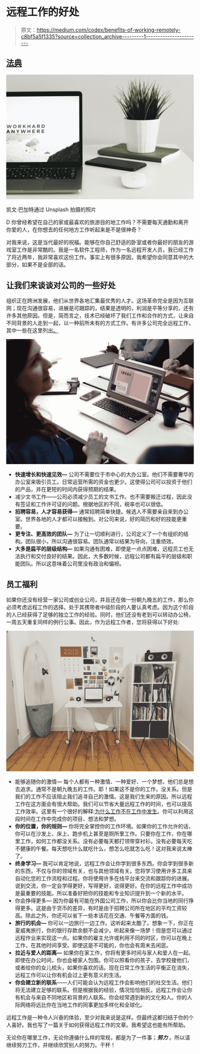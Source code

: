 # 远程工作的好处

> 原文：<https://medium.com/codex/benefits-of-working-remotely-c8bf5a5f1335?source=collection_archive---------1----------------------->

## [法典](http://medium.com/codex)

![](img/8eaa760a386952c087ed9e95c2a6272b.png)

凯文·巴加特通过 Unsplash 拍摄的照片

D 你曾经希望在自己的家或最喜欢的旅游目的地工作吗？不需要每天通勤和离开你爱的人，在你想去的任何地方工作听起来是不是很神奇？

对我来说，这是当代最好的祝福。能够在你自己舒适的卧室或者你最好的朋友的游戏室工作是非常酷的。我是一名软件工程师，作为一名远程开发人员，我已经工作了将近两年，我非常喜欢这份工作。事实上有很多原因，我希望你会同意其中的大部分，如果不是全部的话。

## 让我们来谈谈对公司的一些好处

组织正在跨洲发展，他们从世界各地汇集最优秀的人才。这场革命完全是因为互联网；现在沟通很容易，进展是可跟踪的，结果是透明的，利润是平等分享的，还有许多其他原因。但是，简而言之，技术已经破坏了我们工作和合作的方式，让来自不同背景的人走到一起，以一种前所未有的方式工作。有许多公司完全远程工作，其中一些在这里列出[。](/@alexandriawilliams/50-companies-hiring-100-remote-workers-and-digital-nomads-578f04d23876)

![](img/a6dd30859e0e1bd8a5b74efc2641ab9a.png)

*   **快速增长和快速见效—** 公司不需要位于市中心的大办公室。他们不需要奢华的办公室来吸引员工。日常运营所需的资金也更少。这使得公司可以投资于他们的产品，并在更短的时间内获得预期的结果。
*   减少文书工作——公司必须减少员工的文书工作。也不需要搬迁过程，因此没有签证和工作许可证的问题。根据地区的不同，税率也可以很低。
*   **招聘容易，人才容易获得—** 通常招聘简单快捷。候选人不需要亲自来到办公室。世界各地的人才都可以接触到。对公司来说，好的简历和好的技能更重要。
*   **更专注、更高效的团队—** 为了让一切顺利进行，公司定义了一个有组织的结构。团队很小，所以沟通很容易。团队通常以结果为导向，注重绩效。
*   **大多是扁平的层级结构—** 如果沟通有困难，即使是一点点困难，远程员工也无法执行和交付良好的结果。因此，大多数时候，远程公司都有扁平的层级和职能团队。所以这意味着公司里没有政治和偏袒。

## 员工福利

如果你还没有经营一家公司或创业公司，并且还在做一份朝九晚五的工作，那么你必须考虑远程工作的选择。处于其携带者中级阶段的人要认真考虑。因为这个阶段的人已经获得了足够的独立工作的经验。同时，他们还没有老到可以转动办公椅，一周五天重复同样的例行公事。因此，作为远程工作者，您将获得以下好处:

![](img/1d7064a96747f1eecbbace4391a2354b.png)

*   能够追随你的激情— 每个人都有一种激情、一种爱好、一个梦想，他们总是想去追求。通常不是朝九晚五的工作。耶！如果这不是你的工作，没关系。但是我们的工作不应该阻止我们追寻自己的激情。这是我们生来的原因。所以远程工作在这方面会有很大帮助。我们可以节省大量远程工作的时间，也可以提高工作效率。这里有一个很好的解释:[为什么工作不在工作中发生](https://www.ted.com/talks/jason_fried_why_work_doesn_t_happen_at_work#t-13060)。你可以利用这段时间在工作中完成你的项目、想法和梦想。
*   **你的位置，你的规则—** 你将完全掌控你的工作环境。如果你的工作允许的话，你可以在沙发上、床上、跑步机上甚至是厕所里工作。只要你在工作，你在哪里工作，如何工作都没关系。没有必要每天都打领带穿衬衫。没有必要每天吃不健康的午餐。每天想吃什么就吃什么，想怎么吃就怎么吃！这对我来说太棒了。
*   **终身学习—** 我可以肯定地说，远程工作会让你学到很多东西。你会学到很多新的东西，不仅与你的领域有关，也与其他领域有关。您将学习使用许多工具来自动化您的工作流程和过程。你将使用许多在线平台来交流和跟踪你的进展。说到交流，你一定会学得更好，写得更好，说得更好。在你的远程工作中成功是最重要的技能。所以准备好把你的技能和专业知识提升到一个新的水平。
*   你会挣得更多— 因为你最有可能在外国公司工作，所以你会比你当地的同行挣得更多。这是由于货币的差异，有时是由于招聘公司所在地区的平均工资较高。除此之外，你还可以省下一些本该花在交通、午餐等方面的钱。
*   **旅行的机会—** 你可以一边旅行一边工作。这听起来太酷了。想象一下，你正在夏威夷旅行，你的银行存款余额不会减少。听起来像一场梦！但是您可以通过远程作业来实现这一点。如果你的雇主允许或利用不同的时区，你可以在晚上工作，在其他时间享受。即使这是不可能的，你也会有周末去闲逛。
*   **拉近与爱人的距离—** 如果你在家工作，你将有更多时间与家人和爱人在一起。即使在办公时间，你也会被家人包围。你可以照看你的孩子，去学校接他们，或者给你的女儿梳头，如果你喜欢的话。现在日常工作生活的平衡正在消失，远程工作可以让你有机会过上更有意义的生活。
*   **你会建立新的联系**——人们可能会认为远程工作会影响他们的社交生活。他们将无法建立足够的联系。但是根据我的经验，情况恰恰相反。远程工作会让你有机会与来自不同地区和背景的人联系。你会经常遇到新的文化和人。你的人际网络将远比你在当地工作的同事更加多样化和全球化。

远程工作是一种令人兴奋的体验，至少对我来说是这样。但最终这都归结于你的个人喜好。我也写了一篇关于如何获得远程工作的文章。我希望这也能有所帮助。

无论你在哪里工作，无论你遵循什么样的常规，都是为了一件事；***努力*** 。所以请继续努力工作，并继续欣赏别人的努力。干杯！